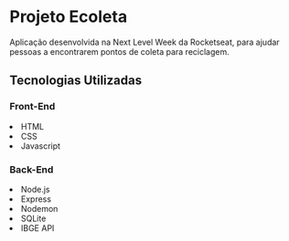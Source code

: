 <h1>Projeto Ecoleta</h1>

Aplicação desenvolvida na Next Level Week da Rocketseat, para ajudar pessoas a encontrarem pontos de coleta para reciclagem.

<h2>Tecnologias Utilizadas</h2>

<h3>Front-End</h3>
<li>HTML</li>
<li>CSS</li>
<li>Javascript</li>

<h3>Back-End</h4>
<li>Node.js</li>
<li>Express</li>
<li>Nodemon</li>
<li>SQLite</li>
<li>IBGE API</li>


